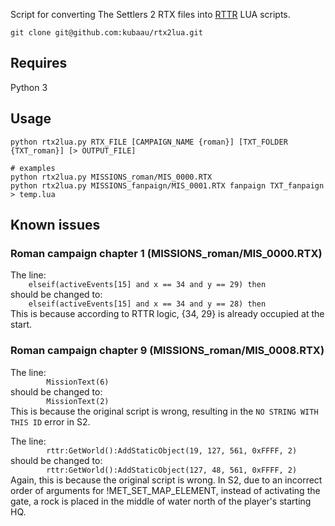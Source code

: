 Script for converting The Settlers 2 RTX files into [RTTR](https://github.com/Return-To-The-Roots/s25client) LUA scripts.

`git clone git@github.com:kubaau/rtx2lua.git`

## Requires

Python 3

## Usage

```
python rtx2lua.py RTX_FILE [CAMPAIGN_NAME {roman}] [TXT_FOLDER {TXT_roman}] [> OUTPUT_FILE]

# examples
python rtx2lua.py MISSIONS_roman/MIS_0000.RTX
python rtx2lua.py MISSIONS_fanpaign/MIS_0001.RTX fanpaign TXT_fanpaign > temp.lua
```

## Known issues

### Roman campaign chapter 1 (MISSIONS_roman/MIS_0000.RTX)

The line:  
`    elseif(activeEvents[15] and x == 34 and y == 29) then`  
should be changed to:  
`    elseif(activeEvents[15] and x == 34 and y == 28) then`  
This is because according to RTTR logic, {34, 29} is already occupied at the start.

### Roman campaign chapter 9 (MISSIONS_roman/MIS_0008.RTX)

The line:  
`        MissionText(6)`  
should be changed to:  
`        MissionText(2)`  
This is because the original script is wrong, resulting in the `NO STRING WITH THIS ID` error in S2.

The line:  
`        rttr:GetWorld():AddStaticObject(19, 127, 561, 0xFFFF, 2)`  
should be changed to:  
`        rttr:GetWorld():AddStaticObject(127, 48, 561, 0xFFFF, 2)`  
Again, this is because the original script is wrong. In S2, due to an incorrect order of arguments for !MET_SET_MAP_ELEMENT, instead of activating the gate, a rock is placed in the middle of water north of the player's starting HQ.

